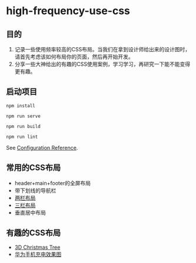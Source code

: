 # high-frequency-use-css

## 目的

1. 记录一些使用频率较高的CSS布局。当我们在拿到设计师给出来的设计图时，请首先考虑该如何布局你的页面，然后再开始开发。
2. 分享一些大神给出的有趣的CSS使用案例，学习学习，再研究一下能不能变得更有趣。

## 启动项目
```
npm install

npm run serve

npm run build

npm run lint
```
See [Configuration Reference](https://cli.vuejs.org/config/).

## 常用的CSS布局

- header+main+footer的全屏布局
- 带下划线的导航栏
- [两栏布局](https://github.com/JCHappytime/High-Frequency-and-Interesting-CSS/issues/7)
- [三栏布局](https://github.com/JCHappytime/High-Frequency-and-Interesting-CSS/issues/8)
- 垂直居中布局

## 有趣的CSS布局

- [3D Christmas Tree](https://github.com/JCHappytime/High-Frequency-and-Interesting-CSS/issues/3)
- [华为手机充电效果图](https://github.com/JCHappytime/High-Frequency-and-Interesting-CSS/issues/6)
